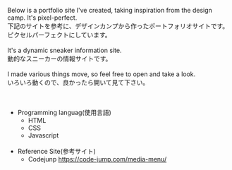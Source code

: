 Below is a portfolio site I've created, taking inspiration from the design camp. It's pixel-perfect.  
下記のサイトを参考に、デザインカンプから作ったポートフォリオサイトです。ピクセルパーフェクトにしています。  
<br>
It's a dynamic sneaker information site.  
動的なスニーカーの情報サイトです。  
<br>
I made various things move, so feel free to open and take a look.  
いろいろ動くので、良かったら開いて見て下さい。  
<br><br>
- Programming languag(使用言語)  
  - HTML  
  - CSS
  - Javascript
    <br>
    <br>
- Reference Site(参考サイト)  
  - Codejunp https://code-jump.com/media-menu/
